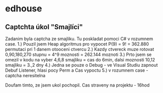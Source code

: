 # edhouse
Captchta úkol "Smajlíci"
-----------------------------

Zadanim byla captcha ze smajliku. Tu poskladat pomoci C# v rozumnem case.
1.) Pouzil jsem Heap algoritmus pro vypocet P(9) = 9! = 362.880 permutaci pri 1 danem otooceni ctvercu
2.) Kazdy ctvereck muze rotovat 0,90,180,270 stupnu = 4^9 moznosti = 262.144 moznoti
3.) Prto jsem se omezil v kodu na vyber 4,6,8 smajliku = cas do 6min, dalsi moznosti 10,12 smajliku = 3.,2 dny
4.) Jedna se pouze o Debug - ve Visual Studiu zapnout Debuf Listener, hlasi pocy Perm a Cas vypoctu
5.) v rozumnem case - captcha neresitelna

Doufam timto, ze jsem ukol pochopil.
Cas straveny na projektu - 16hod



